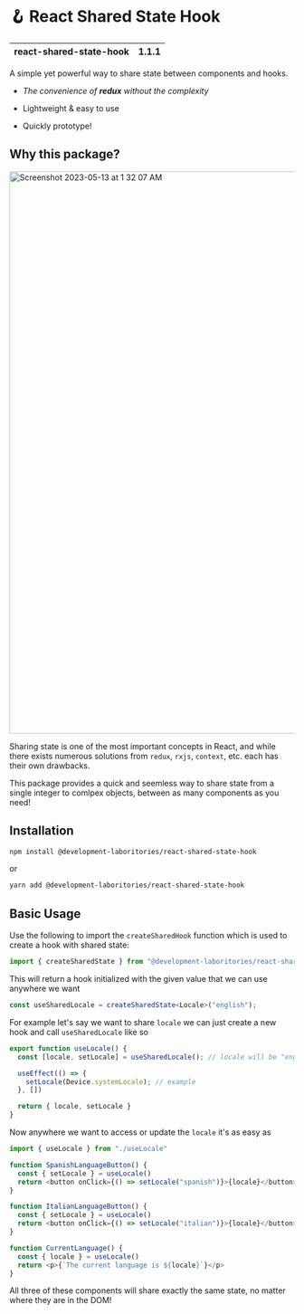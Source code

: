 # 🪝 React Shared State Hook

| react-shared-state-hook | 1.1.1 |
| ----------------------- | ----- |

A simple yet powerful way to share state between components and hooks.

- *The convenience of **redux** without the complexity*

- Lightweight & easy to use

- Quickly prototype!

## Why this package?

<img width="994" alt="Screenshot 2023-05-13 at 1 32 07 AM" src="https://github.com/development-laboratories/react-shared-state-hook/assets/10716803/9b3a49b6-d552-4a60-bf96-6a102e2ac13b">

Sharing state is one of the most important concepts in React, and while there exists numerous solutions from `redux`, `rxjs`, `context`, etc. each has their own drawbacks.

This package provides a quick and seemless way to share state from a single integer to comlpex objects, between as many components as you need!

## Installation

```bash
npm install @development-laboritories/react-shared-state-hook
```

or

```bash
yarn add @development-laboritories/react-shared-state-hook
```

## Basic Usage

Use the following to import the `createSharedHook` function which is used to create a hook with shared state:

```ts
import { createSharedState } from "@development-laboritories/react-shared-state-hook";
```

This will return a hook initialized with the given value that we can use anywhere we want

```ts
const useSharedLocale = createSharedState<Locale>("english");
```

For example let's say we want to share `locale` we can just create a new hook and call `useSharedLocale` like so

```ts
export function useLocale() {
  const [locale, setLocale] = useSharedLocale(); // locale will be "english"

  useEffect(() => {
    setLocale(Device.systemLocale); // example
  }, [])

  return { locale, setLocale }
}
```

Now anywhere we want to access or update the `locale` it's as easy as

```ts
import { useLocale } from "./useLocale"

function SpanishLanguageButton() {
  const { setLocale } = useLocale()
  return <button onClick={() => setLocale("spanish")}>{locale}</button>
}

function ItalianLanguageButton() {
  const { setLocale } = useLocale()
  return <button onClick={() => setLocale("italian")}>{locale}</button>
}

function CurrentLanguage() {
  const { locale } = useLocale()
  return <p>{`The current language is ${locale}`}</p>
}
```

All three of these components will share exactly the same state, no matter where they are in the DOM!

